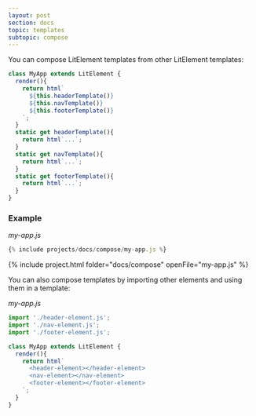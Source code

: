 ```yaml
---
layout: post
section: docs
topic: templates
subtopic: compose
---
```


You can compose LitElement templates from other LitElement templates:

```js
class MyApp extends LitElement {
  render(){
    return html`
      ${this.headerTemplate()}
      ${this.navTemplate()}
      ${this.footerTemplate()}
    `;
  }
  static get headerTemplate(){
    return html`...`;
  }
  static get navTemplate(){
    return html`...`;
  }
  static get footerTemplate(){
    return html`...`;
  }
}
```

### Example

_my-app.js_

```js
{% include projects/docs/compose/my-app.js %}
```

{% include project.html folder="docs/compose" openFile="my-app.js" %}

You can also compose templates by importing other elements and using them in a template:

_my-app.js_

```js
import './header-element.js';
import './nav-element.js';
import './footer-element.js';

class MyApp extends LitElement {
  render(){
    return html`
      <header-element></header-element>
      <nav-element></nav-element>
      <footer-element></footer-element>
    `;
  }
}
```
